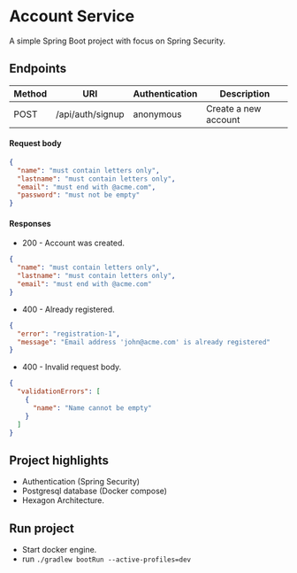# Account Service

A simple Spring Boot project with focus on Spring Security.

## Endpoints

| Method | URI              | Authentication | Description          |
|--------|------------------|----------------|----------------------|
| POST   | /api/auth/signup | anonymous      | Create a new account |

#### Request body

```json
{
  "name": "must contain letters only",
  "lastname": "must contain letters only",
  "email": "must end with @acme.com",
  "password": "must not be empty"
}
```

#### Responses

- 200 - Account was created.

```json
{
  "name": "must contain letters only",
  "lastname": "must contain letters only",
  "email": "must end with @acme.com"
}
```

- 400 - Already registered.
```json
{
  "error": "registration-1",
  "message": "Email address 'john@acme.com' is already registered"
}
```

- 400 - Invalid request body.
```json
{
  "validationErrors": [
    {
      "name": "Name cannot be empty"
    }
  ]
}
```

## Project highlights

- Authentication (Spring Security)
- Postgresql database (Docker compose)
- Hexagon Architecture.


## Run project

- Start docker engine.
- run `./gradlew bootRun --active-profiles=dev`


